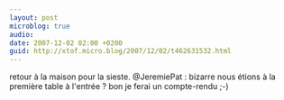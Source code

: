 ```yaml
---
layout: post
microblog: true
audio: 
date: 2007-12-02 02:00 +0200
guid: http://xtof.micro.blog/2007/12/02/t462631532.html
---
```

retour à la maison pour la sieste. @JeremiePat : bizarre nous étions à la première table à l'entrée ?  bon je ferai un compte-rendu ;-)
